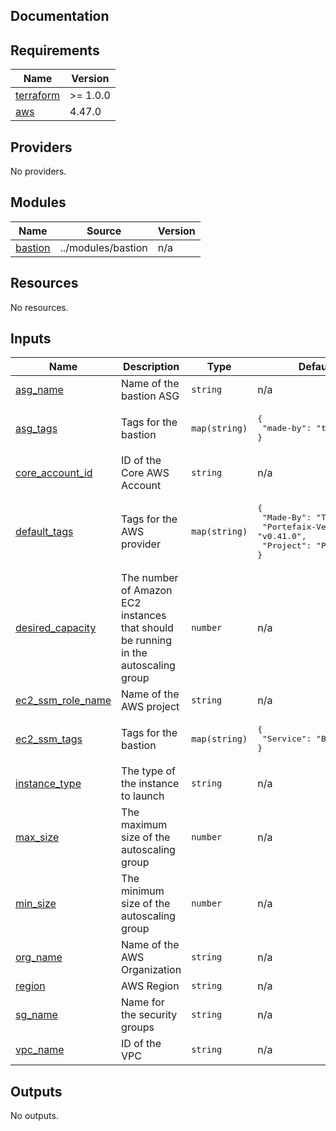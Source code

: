 ## Documentation

<!-- BEGINNING OF PRE-COMMIT-TERRAFORM DOCS HOOK -->

## Requirements

| Name                                                                     | Version  |
| ------------------------------------------------------------------------ | -------- |
| <a name="requirement_terraform"></a> [terraform](#requirement_terraform) | >= 1.0.0 |
| <a name="requirement_aws"></a> [aws](#requirement_aws)                   | 4.47.0   |

## Providers

No providers.

## Modules

| Name                                                     | Source             | Version |
| -------------------------------------------------------- | ------------------ | ------- |
| <a name="module_bastion"></a> [bastion](#module_bastion) | ../modules/bastion | n/a     |

## Resources

No resources.

## Inputs

| Name                                                                                    | Description                                                                        | Type          | Default                                                                                                      | Required |
| --------------------------------------------------------------------------------------- | ---------------------------------------------------------------------------------- | ------------- | ------------------------------------------------------------------------------------------------------------ | :------: |
| <a name="input_asg_name"></a> [asg\_name](#input_asg_name)                              | Name of the bastion ASG                                                            | `string`      | n/a                                                                                                          |   yes    |
| <a name="input_asg_tags"></a> [asg\_tags](#input_asg_tags)                              | Tags for the bastion                                                               | `map(string)` | <pre>{<br> "made-by": "terraform"<br>}</pre>                                                                 |    no    |
| <a name="input_core_account_id"></a> [core\_account\_id](#input_core_account_id)        | ID of the Core AWS Account                                                         | `string`      | n/a                                                                                                          |   yes    |
| <a name="input_default_tags"></a> [default\_tags](#input_default_tags)                  | Tags for the AWS provider                                                          | `map(string)` | <pre>{<br> "Made-By": "Terraform",<br> "Portefaix-Version": "v0.41.0",<br> "Project": "Portefaix"<br>}</pre> |    no    |
| <a name="input_desired_capacity"></a> [desired\_capacity](#input_desired_capacity)      | The number of Amazon EC2 instances that should be running in the autoscaling group | `number`      | n/a                                                                                                          |   yes    |
| <a name="input_ec2_ssm_role_name"></a> [ec2\_ssm\_role\_name](#input_ec2_ssm_role_name) | Name of the AWS project                                                            | `string`      | n/a                                                                                                          |   yes    |
| <a name="input_ec2_ssm_tags"></a> [ec2\_ssm\_tags](#input_ec2_ssm_tags)                 | Tags for the bastion                                                               | `map(string)` | <pre>{<br> "Service": "Bastion"<br>}</pre>                                                                   |    no    |
| <a name="input_instance_type"></a> [instance\_type](#input_instance_type)               | The type of the instance to launch                                                 | `string`      | n/a                                                                                                          |   yes    |
| <a name="input_max_size"></a> [max\_size](#input_max_size)                              | The maximum size of the autoscaling group                                          | `number`      | n/a                                                                                                          |   yes    |
| <a name="input_min_size"></a> [min\_size](#input_min_size)                              | The minimum size of the autoscaling group                                          | `number`      | n/a                                                                                                          |   yes    |
| <a name="input_org_name"></a> [org\_name](#input_org_name)                              | Name of the AWS Organization                                                       | `string`      | n/a                                                                                                          |   yes    |
| <a name="input_region"></a> [region](#input_region)                                     | AWS Region                                                                         | `string`      | n/a                                                                                                          |   yes    |
| <a name="input_sg_name"></a> [sg\_name](#input_sg_name)                                 | Name for the security groups                                                       | `string`      | n/a                                                                                                          |   yes    |
| <a name="input_vpc_name"></a> [vpc\_name](#input_vpc_name)                              | ID of the VPC                                                                      | `string`      | n/a                                                                                                          |   yes    |

## Outputs

No outputs.

<!-- END OF PRE-COMMIT-TERRAFORM DOCS HOOK -->
